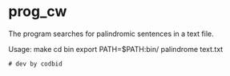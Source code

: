 # prog_cw

The program searches for palindromic sentences in a text file.

Usage:
make
cd bin
export PATH=$PATH:bin/
palindrome text.txt


    # dev by codbid
